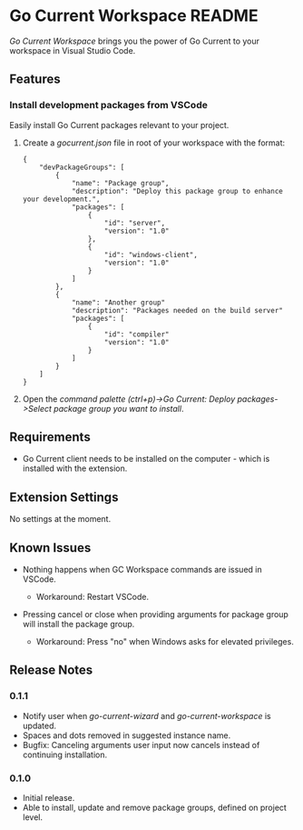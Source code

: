 # Go Current Workspace README

*Go Current Workspace* brings you the power of Go Current to your workspace in Visual Studio Code.

## Features

### Install development packages from VSCode
Easily install Go Current packages relevant to your project.
1. Create a *gocurrent.json* file in root of your workspace with the format:
    ```
    {
        "devPackageGroups": [
            {
                "name": "Package group",
                "description": "Deploy this package group to enhance your development.",
                "packages": [
                    { 
                        "id": "server",
                        "version": "1.0"
                    },
                    {
                        "id": "windows-client",
                        "version": "1.0"
                    }
                ]
            },
            {
                "name": "Another group"
                "description": "Packages needed on the build server"
                "packages": [
                    {
                        "id": "compiler"
                        "version": "1.0"
                    }
                ]
            }
        ]
    }
    ```
2. Open the *command palette (ctrl+p)->Go Current: Deploy packages->Select package group you want to install*.

## Requirements

* Go Current client needs to be installed on the computer - which is installed with the extension.

## Extension Settings

No settings at the moment.

## Known Issues

* Nothing happens when GC Workspace commands are issued in VSCode.

    * Workaround: Restart VSCode.

* Pressing cancel or close when providing arguments for package group will install the package group.

    * Workaround: Press "no" when Windows asks for elevated privileges.

## Release Notes

### 0.1.1

* Notify user when *go-current-wizard* and *go-current-workspace* is updated.
* Spaces and dots removed in suggested instance name.
* Bugfix: Canceling arguments user input now cancels instead of continuing installation.

### 0.1.0

* Initial release.
* Able to install, update and remove package groups, defined on project level.

